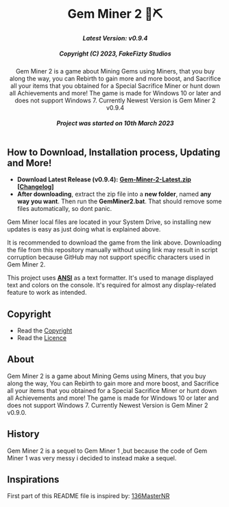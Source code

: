 <div align="center">
<h1>Gem Miner 2 💎⛏</h1>

#### _Latest Version: v0.9.4_

##### _Copyright (C) 2023, FakeFizty Studios_

Gem Miner 2 is a game about Mining Gems using Miners, that you buy along the way, you can Rebirth to gain more and more boost, and Sacrifice all your items that you obtained for a Special Sacrifice Miner or hunt down all Achievements and more! The game is made for Windows 10 or later and does not support Windows 7. Currently Newest Version is Gem Miner 2 v0.9.4


##### Project was started on 10th March 2023<br/><br/>

</div>

## How to Download, Installation process, Updating and More!
 - **Download Latest Release (v0.9.4):** **[Gem-Miner-2-Latest.zip](https://github.com/FakeFizty/get-download/blob/main/Gem%20Miner%202%20v0.9.4.zip?raw=true) [[Changelog](https://github.com/FakeFizty/Gem-Miner-2/releases)]**
 - **After downloading**, extract the zip file into a **new folder**, named **any way you want**. Then run the **GemMiner2.bat**. That should remove some files automatically, so dont panic.

Gem Miner local files are located in your System Drive, so installing new updates is easy as just doing what is explained above.

It is recommended to download the game from the link above. Downloading the file from this repository manually without using link may result in script corruption because GitHub may not support specific characters used in Gem Miner 2.

This project uses **[ANSI](https://www.robvanderwoude.com/ansi.php)** as a text formatter. It's used to manage displayed text and colors on the console. It's required for almost any display-related feature to work as intended.

## Copyright
 - Read the [Copyright](https://raw.githubusercontent.com/FakeFizty/Gem-Miner-2/main/copyright.txt)
 - Read the [Licence](https://raw.githubusercontent.com/FakeFizty/Gem-Miner-2/main/license.txt)

## About
Gem Miner 2 is a game about Mining Gems using Miners, that you buy along the way, You can Rebirth to gain more and more boost, and Sacrifice all your items that you obtained for a Special Sacrifice Miner or hunt down all Achievements and more! The game is made for Windows 10 or later and does not support Windows 7. Currently Newest Version is Gem Miner 2 v0.9.0.

## History
Gem Miner 2 is a sequel to Gem Miner 1 ,but because the code of Gem Miner 1 was very messy i decided to instead make a sequel.


## Inspirations
First part of this README file is inspired by: [136MasterNR](https://github.com/136MasterNR)
